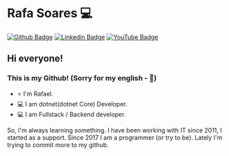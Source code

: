 # Rafa Soares 💻

[![Github Badge](https://img.shields.io/badge/-Github-000?style=flat-square&logo=Github&logoColor=white&link=https://github.com/rslewenstein)](https://github.com/rslewenstein)
[![Linkedin Badge](https://img.shields.io/badge/-LinkedIn-blue?style=flat-square&logo=Linkedin&logoColor=white&link=https://www.linkedin.com/in/rafael-soares-lewenstein/)](https://www.linkedin.com/in/rafael-soares-lewenstein/)
[![YouTube Badge](https://img.shields.io/badge/YouTube-%23FF0000.svg?&style=flat-square&logo=youtube&logoColor=white&link=https://youtube.com/c/RafaelSoaresLew)](https://youtube.com/c/RafaelSoaresLew)

## Hi everyone!
### This is my Github! (Sorry for my english - 🤗)

- ⭐ I'm Rafael. 
- 💻 I am dotnet(dotnet Core) Developer.
- 💻 I am Fullstack / Backend developer. 

So, I'm always learning something. 
I have been working with IT since 2011, I started as a support. Since 2017 I am a programmer (or try to be).
Lately I'm trying to commit more to my github.